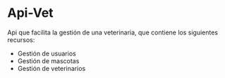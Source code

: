 # Api-Vet

Api que facilita la gestión de una veterinaria, que contiene los siguientes recursos:

- Gestión de usuarios
- Gestión de mascotas
- Gestión de veterinarios
